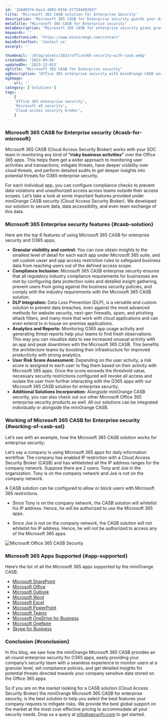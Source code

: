 ```yaml
---
id: '2b8d03f4-0ac2-4803-b556-577244482937'
title: 'Microsoft 365 CASB solution for Enterprise Security'
description: 'Microsoft 365 CASB for Enterprise security guards your data against potential breaches as employees handle sensitive corporate information to ensure business runs smoothly without compromising on the security for O365 apps used in the company.'
metaTitle: "Microsoft 365 CASB for Enterprise security"
metaDescription: "Microsoft 365 CASB for enterprise security gives granular access control and deep visibility over O365 apps to prevent corporate espionage."
keywords: ''
mainButtonLink: 'https://www.miniorange.com/contact'
mainButtonText: 'Contact us'
excerpt: ''

thumbnail: '/blog/assets/2023/office365-security-with-casb.webp'
createdOn: '2023-09-04'
updatedOn: '2023-12-013'
ogTitle: "Microsoft 365 CASB for Enterprise security"
ogDescription: "Office 365 enterprise security with miniOrange CASB security gives granular access control and deep visibility to prevent business thefts aimed at O365 apps."
ogImage:
    url: ''
category: ['Solutions']
tags:
    [
    'Office 365 enterprise security',
    'Microsoft e5 security',
    'Cloud access security broker',
    ]
---
```


### Microsoft 365 CASB for Enterprise security {#casb-for-microsoft}

Microsoft 365 CASB (Cloud Access Security Broker) works with your SOC team in monitoring any kind of **“risky business activities”** over the Office 365 apps. This helps them get a wider approach to monitoring user activities and transactions, mitigate threats, have deeper visibility over cloud threats, and perform detailed audits to get deeper insights into potential threats for O365 enterprise security.


For each individual app, you can configure compliance checks to prevent data violations and unauthorized access across teams outside their access scopes. Let’s take a look at some important features provided under miniOrange CASB security (Cloud Access Security Broker). We developed our solution to secure data, data accessibility, and even team exchange of this data.


### Microsoft 365 Enterprise security features {#casb-solution}

Here are the top 6 features of using Microsoft 365 CASB for enterprise security and O365 apps,

- **Granular visibility and control:** You can now obtain insights to the smallest level of detail for each each app under Microsoft 365 suite, and set custom uaser and app access restriction rules to safeguard business data from reaching users out of the defined access scope.
- **Compliance Inclusion:** Microsoft 365 CASB enterprise security ensures that all regulatory industry compliance requirements for businesses are met by configuring data protection rules and detailed insight gathering, prevent users from going against the business security policies, and comply with the industry requirements with the Microsoft 365 CASB solution.
- **DLP Integration:** Data Loss Prevention (DLP), is a versatile and custom solution to prevent data breaches, even against the most advanced methods for website security, next-gen firewalls, spam, and phishing attack filters, and many more that work with cloud applications and can even extend to in house on-premise applications.
- **Analytics and Reports:** Monitoring O365 app usage activity and generating threat reports help your teams to find fresh observations. This way you can visualize data to see increased unusual activity with an app and peak downtimes with the Microsoft 365 CASB. This benefits the architecture teams by boosting their infrastructure for improved productivity with strong analytics.
- **User Risk Score Assessment:** Depending on the user activity, a risk score is assigned to each user to flag them based on their activity with Microsoft 365 apps. Once the score exceeds the threshold value, necessary security restrictions configured will revoke all access and isolate the user from further interacting with the O365 apps with our Microsoft 365 CASB solution for enterprise security.
- **Additional Solutions Incorporation:** Alongside miniOrange CASB security, you can also check out our other Microsoft Office 365 enterprise security products as well. All our solutions can be integrated individually or alongside the miniOrange CASB.


### Working of Microsoft 365 CASB for Enterprise security {#working-of-casb-sol}

Let’s see with an example, how the Microsoft 365 CASB solution works for enterprise security:

Let’s say a company is using Microsoft 365 apps for daily information workflow. The company has enabled IP restriction with a Cloud Access Security Broker (CASB) and has whitelisted all the IP address ranges for the company network. Suppose there are 2 users: Tony and Joe in the organization. Tony is on the company network and Joe is not on the company network.

A CASB solution can be configured to allow or block users with Microsoft 365 restrictions.

- Since Tony is on the company network, the CASB solution will whitelist his IP address. Hence, he will be authorized to use the Microsoft 365 apps.

- Since Joe is not on the company network, the CASB solution will not whitelist his IP address. Hence, he will not be authorized to access any of the Microsoft 365 apps.

![Microsoft Office 365 CASB Security](/blog/assets/2023/microsoft-365-security-with-miniorange-casb.webp)

### Microsoft 365 Apps Supported {#app-supported}

Here’s the list of all the Microsoft 365 apps supported by the miniOrange CASB.

- [Microsoft SharePoint](https://support.microsoft.com/en-us/office/what-is-sharepoint-97b915e6-651b-43b2-827d-fb25777f446f)
- [Microsoft Office](https://www.microsoft.com/en-us/microsoft-365/microsoft-office)
- [Microsoft Outlook](https://www.microsoft.com/en-us/microsoft-365/outlook/email-and-calendar-software-microsoft-outlook)
- [Microsoft Word](https://www.microsoft.com/en-us/microsoft-365/word?activetab=tabs%3afaqheaderregion3)
- [Microsoft Excel](https://www.microsoft.com/en-us/microsoft-365/excel)
- [Microsoft PowerPoint](https://www.microsoft.com/en-us/microsoft-365/powerpoint)
- [Microsoft Teams](https://www.microsoft.com/en-us/microsoft-365/teams)
- [Microsoft OneDrive for Business](https://www.microsoft.com/en-us/microsoft-365/onedrive/onedrive-for-business)
- [Microsoft OneNote](https://www.microsoft.com/en-us/microsoft-365/onenote/digital-note-taking-app)
- [Skype for Business](https://www.microsoft.com/en-us/microsoft-365/skype-for-business/download-app)


### Conclusion {#conclusion}

In this blog, we saw how the miniOrange Microsoft 365 CASB provides an all-round enterprise security for O365 apps, easily providing your company’s security team with a seamless experience to monitor users at a granular level, set compliance policies, and get detailed insights for potential threats directed towards your company sensitive data stored on the Office 365 apps.

So if you are on the market looking for a CASB solution (Cloud Access Security Broker) the miniOrange Microsoft 365 CASB for enterprise security, is the best solution to help you select the best features your company requires to mitigate risks. We provide the best global support on the market at the most cost-effective pricing to accommodate all your security needs. Drop us a query at [info@xecurify.com](mailto:info@xecurify.com) to get started.







